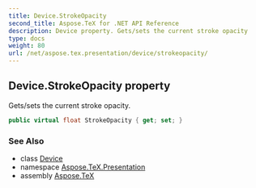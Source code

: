 ```yaml
---
title: Device.StrokeOpacity
second_title: Aspose.TeX for .NET API Reference
description: Device property. Gets/sets the current stroke opacity
type: docs
weight: 80
url: /net/aspose.tex.presentation/device/strokeopacity/
---
```

## Device.StrokeOpacity property

Gets/sets the current stroke opacity.

```csharp
public virtual float StrokeOpacity { get; set; }
```

### See Also

* class [Device](../)
* namespace [Aspose.TeX.Presentation](../../device/)
* assembly [Aspose.TeX](../../../)


